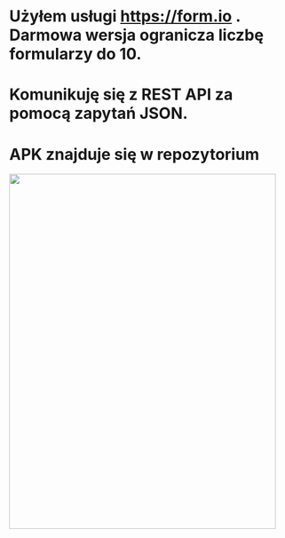 # Użyłem usługi https://form.io . Darmowa wersja ogranicza liczbę formularzy do 10.

# Komunikuję się z REST API za pomocą zapytań JSON.

# APK znajduje się w repozytorium

<img src="screen_capture.gif" width="480" height="640"/>

